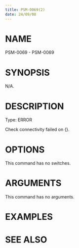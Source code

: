 ```yaml
---
title: PSM-0069(2)
date: 24/09/08
---
```


# NAME

PSM-0069 - PSM-0069

# SYNOPSIS

N/A.

# DESCRIPTION

Type: ERROR

Check connectivity failed on {}.

# OPTIONS

This command has no switches.

# ARGUMENTS

This command has no arguments.

# EXAMPLES

# SEE ALSO
